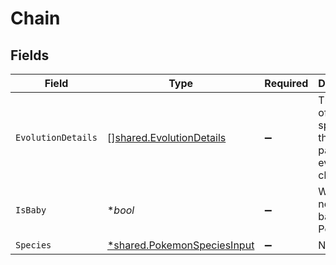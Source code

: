 # Chain


## Fields

| Field                                                                            | Type                                                                             | Required                                                                         | Description                                                                      |
| -------------------------------------------------------------------------------- | -------------------------------------------------------------------------------- | -------------------------------------------------------------------------------- | -------------------------------------------------------------------------------- |
| `EvolutionDetails`                                                               | [][shared.EvolutionDetails](../../../pkg/models/shared/evolutiondetails.md)      | :heavy_minus_sign:                                                               | The chain of Pokémon species that forms part of this evolution chain             |
| `IsBaby`                                                                         | **bool*                                                                          | :heavy_minus_sign:                                                               | Whether or not this is a baby Pokémon                                            |
| `Species`                                                                        | [*shared.PokemonSpeciesInput](../../../pkg/models/shared/pokemonspeciesinput.md) | :heavy_minus_sign:                                                               | N/A                                                                              |